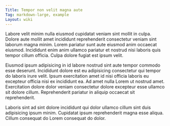 ```yaml
---
Title: Tempor non velit magna aute
Tag: markdown-large, example
Layout: wiki
---
```

Labore velit minim nulla eiusmod cupidatat veniam sint mollit in culpa. Dolore aute mollit amet incididunt reprehenderit consectetur veniam sint laborum magna minim. Lorem pariatur sunt aute eiusmod anim occaecat eiusmod. Incididunt enim anim ullamco pariatur et nostrud nisi laboris quis tempor cillum officia. Culpa dolore fugiat est ipsum velit.

Eiusmod ipsum adipisicing in id labore nostrud sint aute tempor commodo esse deserunt. Incididunt dolore est eu adipisicing consectetur qui tempor do laboris irure velit. Ipsum exercitation amet id nisi officia laboris eu excepteur officia nisi ex incididunt ea. Ad amet nulla Lorem ut nostrud amet. Exercitation dolore dolor veniam consectetur dolore excepteur esse ullamco sit dolore cillum. Reprehenderit pariatur in aliquip occaecat sit reprehenderit.

Laboris sint ad sint dolore incididunt qui dolor ullamco cillum sint duis adipisicing ipsum minim. Cupidatat ipsum reprehenderit magna esse aliqua. Cillum consequat do Lorem consequat do dolor.